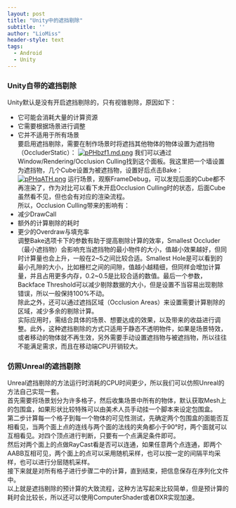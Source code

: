 ```yaml
---
layout: post
title: "Unity中的遮挡剔除"
subtitle: ''
author: "LioMiss"
header-style: text
tags:
  - Android
  - Unity
---
```


### Unity自带的遮挡剔除
Unity默认是没有开启遮挡剔除的，只有视锥剔除，原因如下：  
+ 它可能会消耗大量的计算资源
+ 它需要根据场景进行调整
+ 它并不适用于所有场景  
要启用遮挡剔除，需要在制作场景时将遮挡其他物体的物体设置为遮挡物（OccluderStatic）：
[![pPHbzf1.md.png](https://z1.ax1x.com/2023/09/27/pPHbzf1.md.png)](https://imgse.com/i/pPHbzf1)
我们可以通过Window/Rendering/Occlusion Culling找到这个面板。我这里把一个墙设置为遮挡物，几个Cube设置为被遮挡物，设置好后点击Bake：
[![pPHqATH.png](https://z1.ax1x.com/2023/09/27/pPHqATH.png)](https://imgse.com/i/pPHqATH)
运行场景，观察FrameDebug，可以发现后面的Cube都不再渲染了，作为对比可以看下未开启Occlusion Culling时的状态，后面Cube虽然看不见，但也会有对应的渲染流程。  
所以，Occlusion Culling带来的影响有：
+ 减少DrawCall
+ 额外的计算剔除的耗时
+ 更少的Overdraw与填充率  
调整Bake选项卡下的参数有助于提高剔除计算的效率，Smallest Occluder（最小遮挡物）会影响充当遮挡物的最小物件的大小，值越小效果越好，但同时计算量也会上升，一般在2~5之间比较合适。Smallest Hole是可以看到的最小孔隙的大小，比如栅栏之间的间隙，值越小越精细，但同样会增加计算量，并且占用更多内存，0.2~0.5是比较合适的数值。最后一个参数，Backface Threshold可以减少剔除数据的大小，但是设置不当容易出现剔除错误，所以一般保持100%不动。  
除此之外，还可以通过遮挡区域（Occlusion Areas）来设置需要计算剔除的区域，减少多余的剔除计算。  
实际应用时，需结合具体的场景、想要达成的效果，以及带来的收益进行调整。此外，这种遮挡剔除的方式只适用于静态不透明物件，如果是场景特效，或者移动的物体就不再生效，另外需要手动设置遮挡物与被遮挡物，所以往往不能满足需求，而且在移动端CPU开销较大。  

### 仿照Unreal的遮挡剔除
Unreal遮挡剔除的方法运行时消耗的CPU时间更少，所以我们可以仿照Unreal的方法自己实现一套。  
首先需要将场景划分为许多格子，然后收集场景中所有的物体，默认获取Mesh上的包围盒，如果形状比较特殊可以由美术人员手动挂一个脚本来设定包围盒。  
第二步计算每一个格子到每一个物体的可见性测试，先确定两个包围盒的面能否互相看见，当两个面上点的连线与两个面的法线的夹角都小于90°时，两个面就可以互相看见。对四个顶点进行判断，只要有一个点满足条件即可。  
然后对两个面上的点做RayCast看是否可以连通，如果任意两个点连通，即两个AABB互相可见，两个面上的点可以采用随机采样，也可以按一定的间隔平均采样，也可以进行分层随机采样。  
接下来就是对所有格子进行步骤二中的计算，直到结束，把信息保存在序列化文件中。  
以上就是遮挡剔除的预计算的大致流程，这种方法写起来比较简单，但是预计算的耗时会比较长，所以还可以使用ComputerShader或者DXR实现加速。  